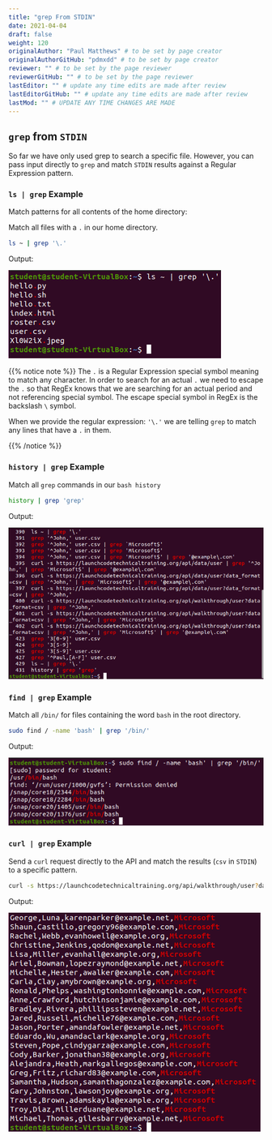 ```yaml
---
title: "grep From STDIN"
date: 2021-04-04
draft: false
weight: 120
originalAuthor: "Paul Matthews" # to be set by page creator
originalAuthorGitHub: "pdmxdd" # to be set by page creator
reviewer: "" # to be set by the page reviewer
reviewerGitHub: "" # to be set by the page reviewer
lastEditor: "" # update any time edits are made after review
lastEditorGitHub: "" # update any time edits are made after review
lastMod: "" # UPDATE ANY TIME CHANGES ARE MADE
---
```


## `grep` from `STDIN`

So far we have only used grep to search a specific file. However, you can pass input directly to `grep` and match `STDIN` results against a Regular Expression pattern.

### `ls | grep` Example

Match patterns for all contents of the home directory:

Match all files with a `.` in our home directory.

```bash
ls ~ | grep '\.'
```

Output:

![ls to grep output](pictures/grep-stdin-one.png?classes=border)

{{% notice note %}}
The `.` is a Regular Expression special symbol meaning to match any character. In order to search for an actual `.` we need to escape the `.` so that RegEx knows that we are searching for an actual period and not referencing special symbol. The escape special symbol in RegEx is the backslash `\` symbol.

When we provide the regular expression: `'\.'` we are telling `grep` to match any lines that have a `.` in them.

{{% /notice %}}

### `history | grep` Example

Match all `grep` commands in our `bash history`

```bash
history | grep 'grep'
```

Output:

![history to grep '\.' output](pictures/grep-stdin-two.png?classes=border)

### `find | grep` Example

Match all `/bin/` for files containing the word `bash` in the root directory.

```bash
sudo find / -name 'bash' | grep '/bin/'
```

Output:

![find to grep output](pictures/grep-stdin-three.png?classes=border)

### `curl | grep` Example

Send a `curl` request directly to the API and match the results (`csv` in `STDIN`) to a specific pattern.

```bash
curl -s https://launchcodetechnicaltraining.org/api/walkthrough/user?data_format=csv | grep 'Microsoft$'
```

Output:

![curl to grep output](pictures/grep-stdin-four.png?classes=border)